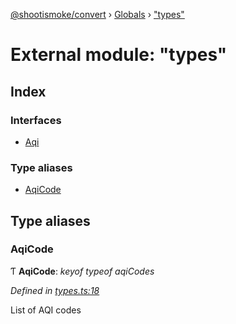 [@shootismoke/convert](../README.md) › [Globals](../globals.md) › ["types"](_types_.md)

# External module: "types"

## Index

### Interfaces

* [Aqi](../interfaces/_types_.aqi.md)

### Type aliases

* [AqiCode](_types_.md#aqicode)

## Type aliases

###  AqiCode

Ƭ **AqiCode**: *keyof typeof aqiCodes*

*Defined in [types.ts:18](https://github.com/shootismoke/common/blob/3cf9705/packages/convert/src/types.ts#L18)*

List of AQI codes
